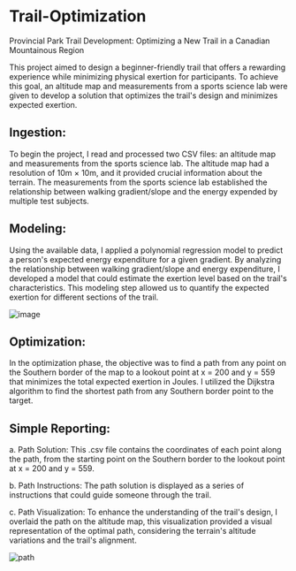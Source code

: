 # Trail-Optimization
Provincial Park Trail Development: Optimizing a New Trail in a Canadian Mountainous Region

This project aimed to design a beginner-friendly trail that offers a rewarding experience while minimizing physical exertion for participants. To achieve this goal, an altitude map and measurements from a sports science lab were given to develop a solution that optimizes the trail's design and minimizes expected exertion.

## Ingestion:

To begin the project, I read and processed two CSV files: an altitude map and measurements from the sports science lab. The altitude map had a resolution of 10m × 10m, and it provided crucial information about the terrain. The measurements from the sports science lab established the relationship between walking gradient/slope and the energy expended by multiple test subjects.

## Modeling:

Using the available data, I applied a polynomial regression model to predict a person's expected energy expenditure for a given gradient. By analyzing the relationship between walking gradient/slope and energy expenditure, I developed a model that could estimate the exertion level based on the trail's characteristics. This modeling step allowed us to quantify the expected exertion for different sections of the trail.

![image](https://github.com/niloufareshghi/Trail-Optimization/assets/47944007/16721ce6-6e1e-449d-b9a5-222154316941)


## Optimization:

In the optimization phase, the objective was to find a path from any point on the Southern border of the map to a lookout point at x = 200 and y = 559 that minimizes the total expected exertion in Joules. I utilized the Dijkstra algorithm to find the shortest path from any Southern border point to the target.

## Simple Reporting:

a. Path Solution: This .csv file contains the coordinates of each point along the path, from the starting point on the Southern border to the lookout point at x = 200 and y = 559.

b. Path Instructions: The path solution is displayed as a series of instructions that could guide someone through the trail. 

c. Path Visualization: To enhance the understanding of the trail's design, I overlaid the path on the altitude map, this visualization provided a visual representation of the optimal path, considering the terrain's altitude variations and the trail's alignment.

![path](https://github.com/niloufareshghi/Trail-Optimization/assets/47944007/8fd67ccf-624b-4080-b1d9-54d889adab2f)
